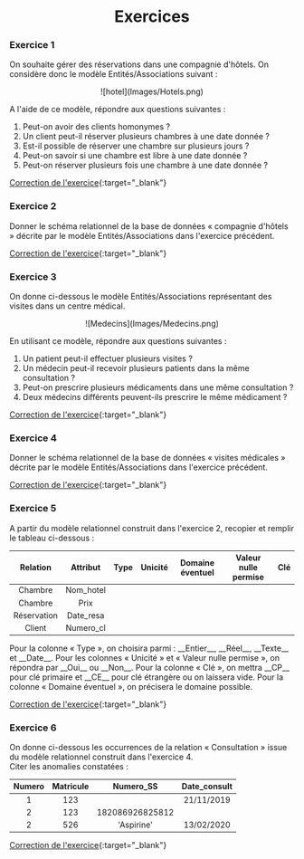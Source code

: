 # <center><div class = "titre2" markdown="1"> Exercices </div></center>
  
### <div class = "encadré17" markdown="1">__Exercice 1__</div>

On souhaite gérer des réservations dans une compagnie d'hôtels. On considère donc le modèle Entités/Associations suivant :
<center markdown="1">
![hotel](Images/Hotels.png)
</center>

A l'aide de ce modèle, répondre aux questions suivantes :
<div class="list1_1" markdown="1">

1. Peut-on avoir des clients homonymes ?
2. Un client peut-il réserver plusieurs chambres à une date donnée ?
3. Est-il possible de réserver une chambre sur plusieurs jours ?
4. Peut-on savoir si une chambre est libre à une date donnée ?
5. Peut-on réserver plusieurs fois une chambre à une date donnée ?
</div>

[Correction de l'exercice](Correction_des_exercices.md#correction-de-lexercice-1){:target="_blank"}

### <div class = "encadré17" markdown="1"> __Exercice 2__ </div>

Donner le schéma relationnel de la base de données « compagnie d'hôtels » décrite par le modèle Entités/Associations dans l'exercice précédent.

[Correction de l'exercice](Correction_des_exercices.md#correction-de-lexercice-2){:target="_blank"}

### <div class = "encadré17" markdown="1"> __Exercice 3__ </div>

On donne ci-dessous le modèle Entités/Associations représentant des visites dans un centre médical.

<center markdown="1">
![Medecins](Images/Medecins.png)
</center>

En utilisant ce modèle, répondre aux questions suivantes :
<div class="list1_1" markdown="1">

1. Un patient peut-il effectuer plusieurs visites ?
2. Un médecin peut-il recevoir plusieurs patients dans la même consultation ?
3. Peut-on prescrire plusieurs médicaments dans une même consultation ?
4. Deux médecins différents peuvent-ils prescrire le même médicament ?
</div>

[Correction de l'exercice](Correction_des_exercices.md#correction-de-lexercice-3){:target="_blank"}

### <div class = "encadré17" markdown="1"> __Exercice 4__ </div>

Donner le schéma relationnel de la base de données « visites médicales » décrite par le modèle Entités/Associations dans l'exercice précédent.

[Correction de l'exercice](Correction_des_exercices.md#correction-de-lexercice-4){:target="_blank"}

### <div class = "encadré17" markdown="1"> __Exercice 5__ </div>

A partir du modèle relationnel construit dans l'exercice 2, recopier et remplir le tableau ci-dessous :
<center markdown="1">

| Relation    | Attribut  | Type       | Unicité | Domaine éventuel | Valeur nulle permise | Clé |
| :---------: | :-------: | :--------: | :-----: | :--------------: | :-----------------:  | :--:    |
| Chambre     | Nom_hotel |            |         |				    |					   |     |
| Chambre     | Prix      |            |         |					|					   |     |
| Réservation | Date_resa |            |         |				    |					   |     |
| Client      | Numero_cl    |            |         |			        |					   |     |

</center>
Pour la colonne « Type », on choisira parmi : __Entier__, __Réel__, __Texte__ et __Date__.  
Pour les colonnes « Unicité » et « Valeur nulle permise », on répondra par __Oui__ ou __Non__.  
Pour la colonne « Clé », on mettra __CP__ pour clé primaire et __CE__ pour clé étrangère ou on laissera vide.  
Pour la colonne « Domaine éventuel », on précisera le domaine possible.  

[Correction de l'exercice](Correction_des_exercices.md#correction-de-lexercice-5){:target="_blank"}

### <div class = "encadré17" markdown="1"> __Exercice 6__ </div>

On donne ci-dessous les occurrences de la relation « Consultation » issue du modèle relationnel construit dans l'exercice 4.  
Citer les anomalies constatées :
<center markdown="1">

| Numero    | Matricule | Numero_SS       | Date_consult |
| :-------: | :-------: | :-------------: | :----------: |
| 1         | 123       |                 |  21/11/2019  |
| 2         | 123       | 182086926825812 |              |
| 2         | 526       |   'Aspirine'    |  13/02/2020  |

</center>

[Correction de l'exercice](Correction_des_exercices.md#correction-de-lexercice-6){:target="_blank"}

